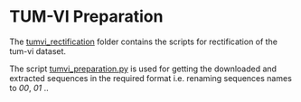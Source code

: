 # TUM-VI Preparation

The [tumvi_rectification](euroc-preparation/tumvi/tumvi_rectification) folder contains the scripts for rectification of the tum-vi dataset.  

The script [tumvi_preparation.py](euroc-preparation/tumvi/tumvi_preparation.py) is used for getting the downloaded and extracted sequences in the required format i.e. renaming sequences names to _00_, _01_ ..